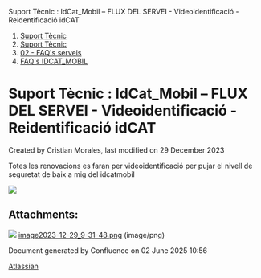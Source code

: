 Suport Tècnic : IdCat\_Mobil – FLUX DEL SERVEI - Videoidentificació - Reidentificació idCAT  

1.  [Suport Tècnic](index.html)
2.  [Suport Tècnic](13893782.html)
3.  [02 - FAQ's serveis](26313393.html)
4.  [FAQ's IDCAT\_MOBIL](28705595.html)

Suport Tècnic : IdCat\_Mobil – FLUX DEL SERVEI - Videoidentificació - Reidentificació idCAT
===========================================================================================

Created by Cristian Morales, last modified on 29 December 2023

Totes les renovacions es faran per videoidentificació per pujar el nivell de seguretat de baix a mig del idcatmobil

![](attachments/100008651/100008652.png)

Attachments:
------------

![](images/icons/bullet_blue.gif) [image2023-12-29\_9-31-48.png](attachments/100008651/100008652.png) (image/png)  

Document generated by Confluence on 02 June 2025 10:56

[Atlassian](http://www.atlassian.com/)